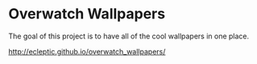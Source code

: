 # Overwatch Wallpapers

The goal of this project is to have all of the cool wallpapers in one place.

http://ecleptic.github.io/overwatch_wallpapers/